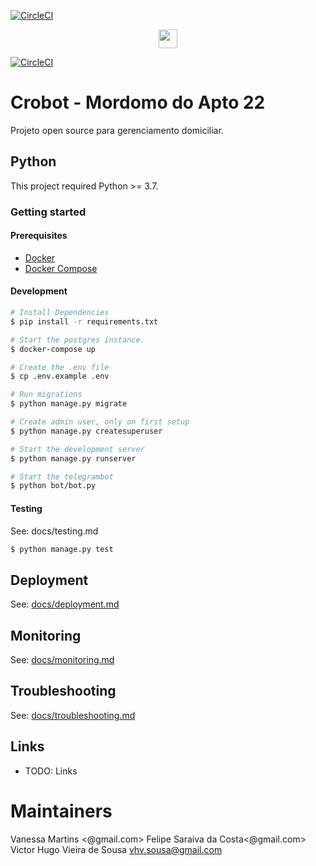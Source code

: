[![CircleCI](https://circleci.com/gh/VictorHVS/crobot/tree/master.svg?style=svg)](https://circleci.com/gh/VictorHVS/crobot/tree/master)

<p align="center">
  <a href="https://calltraderbot.com/">
    <img height="30" src="https://calltraderbot.com/images/ctb_logo-black.gif">
  </a>
</p>

[![CircleCI](https://circleci.com/gh/VictorHVS/calltraderbot.svg?style=svg)](https://circleci.com/gh/VictorHVS/calltraderbot)

# Crobot - Mordomo do Apto 22

Projeto open source para gerenciamento domiciliar.

## Python

This project required Python >= 3.7.

### Getting started

#### Prerequisites

+ [Docker](https://www.docker.com)
+ [Docker Compose](https://docs.docker.com/compose/)


#### Development

```bash
# Install Dependencies
$ pip install -r requirements.txt

# Start the postgres instance.
$ docker-compose up

# Create the .env file
$ cp .env.example .env

# Run migrations
$ python manage.py migrate

# Create admin user, only on first setup
$ python manage.py createsuperuser

# Start the development server
$ python manage.py runserver

# Start the telegrambot
$ python bot/bot.py
```

#### Testing

See: docs/testing.md

```bash
$ python manage.py test
```

## Deployment

See: [docs/deployment.md](docs/deployment.md)

## Monitoring

See: [docs/monitoring.md](docs/monitoring.md)

## Troubleshooting

See: [docs/troubleshooting.md](docs/troubleshooting.md)

## Links

- TODO: Links

# Maintainers

Vanessa Martins <@gmail.com>
Felipe Saraiva da Costa<@gmail.com>
Victor Hugo Vieira de Sousa <vhv.sousa@gmail.com>